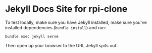 # Jekyll Docs Site for rpi-clone

To test locally, make sure you have Jekyll installed, make sure you've installed dependencies (`bundle install`) and run:

```
bundle exec jekyll serve
```

Then open up your browser to the URL Jekyll spits out.
